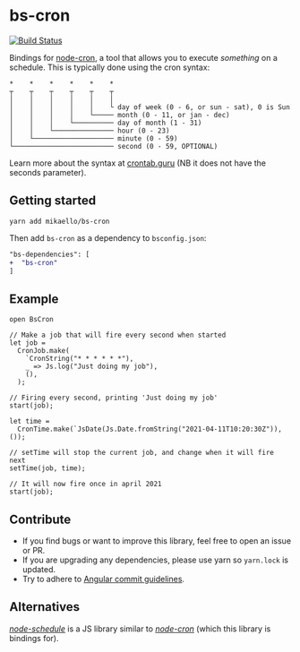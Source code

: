 # bs-cron

[![Build Status](https://travis-ci.org/mikaello/bs-node-cron.svg?branch=master)](https://travis-ci.org/mikaello/bs-node-cron)

Bindings for [node-cron](https://github.com/kelektiv/node-cron), a tool that allows you to execute _something_ on a schedule. This is typically done using the cron syntax:

```
*    *    *    *    *    *
┬    ┬    ┬    ┬    ┬    ┬
│    │    │    │    │    │
│    │    │    │    │    └ day of week (0 - 6, or sun - sat), 0 is Sun
│    │    │    │    └───── month (0 - 11, or jan - dec)
│    │    │    └────────── day of month (1 - 31)
│    │    └─────────────── hour (0 - 23)
│    └──────────────────── minute (0 - 59)
└───────────────────────── second (0 - 59, OPTIONAL)
```

Learn more about the syntax at [crontab.guru](https://crontab.guru/) (NB it does not have the seconds parameter).

## Getting started

```
yarn add mikaello/bs-cron
```

Then add `bs-cron` as a dependency to `bsconfig.json`:

```diff
"bs-dependencies": [
+  "bs-cron"
]
```

## Example

```reason
open BsCron

// Make a job that will fire every second when started
let job =
  CronJob.make(
    `CronString("* * * * * *"),
    _ => Js.log("Just doing my job"),
    (),
  );

// Firing every second, printing 'Just doing my job'
start(job);

let time =
  CronTime.make(`JsDate(Js.Date.fromString("2021-04-11T10:20:30Z")), ());

// setTime will stop the current job, and change when it will fire next
setTime(job, time);

// It will now fire once in april 2021
start(job);
```

## Contribute

- If you find bugs or want to improve this library, feel free to open an issue or PR.
- If you are upgrading any dependencies, please use yarn so `yarn.lock` is updated.
- Try to adhere to [Angular commit guidelines](https://github.com/angular/angular.js/blob/master/DEVELOPERS.md#-git-commit-guideline).

## Alternatives

[_node-schedule_](https://github.com/node-schedule/node-schedule) is a JS library similar to [_node-cron_](https://github.com/kelektiv/node-cron) (which this library is bindings for).
